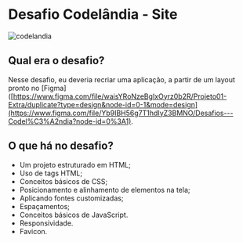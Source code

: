 # Desafio Codelândia - Site 

![codelandia](https://github.com/Mariana-Gomes/desafio-codelandia/assets/64051327/dcdff9c8-0a92-4e57-a7ff-ca1718934b00)

## Qual era o desafio?

Nesse desafio, eu deveria recriar uma aplicação, a partir de um layout pronto no [Figma]([https://www.figma.com/file/waisYRoNzeBgIxOyrz0b2R/Projeto01-Extra/duplicate?type=design&node-id=0-1&mode=design](https://www.figma.com/file/Yb9IBH56g7T1hdIyZ3BMNO/Desafios---Codel%C3%A2ndia?node-id=0%3A1).


## O que há no desafio?

- Um projeto estruturado em HTML;
- Uso de tags HTML;
- Conceitos básicos de CSS;
- Posicionamento e alinhamento de elementos na tela;
- Aplicando fontes customizadas;
- Espaçamentos;
- Conceitos básicos de JavaScript.
- Responsividade.
- Favicon.
